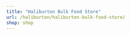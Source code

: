 ```yaml
---
title: "Haliburton Bulk Food Store"
url: /haliburton/haliburton-bulk-food-store/
shop: shop
---
```

